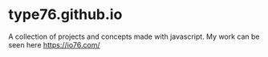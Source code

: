 # type76.github.io
A collection of projects and concepts made with javascript. My work can be seen here https://io76.com/

